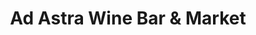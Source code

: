 ---
title: "Ad Astra Wine Bar & Market"
url: /springfield/ad-astra-wine-bar-and-market/
shop: wine
---
